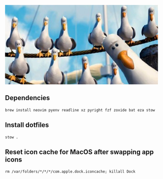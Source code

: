 <div align="center">
    <img src="./img/mine.jpg" />
</div>


## Dependencies
`brew install neovim pyenv readline xz pyright fzf zoxide bat eza stow`

## Install dotfiles
`stow .`

## Reset icon cache for MacOS after swapping app icons
`rm /var/folders/*/*/*/com.apple.dock.iconcache; killall Dock`
